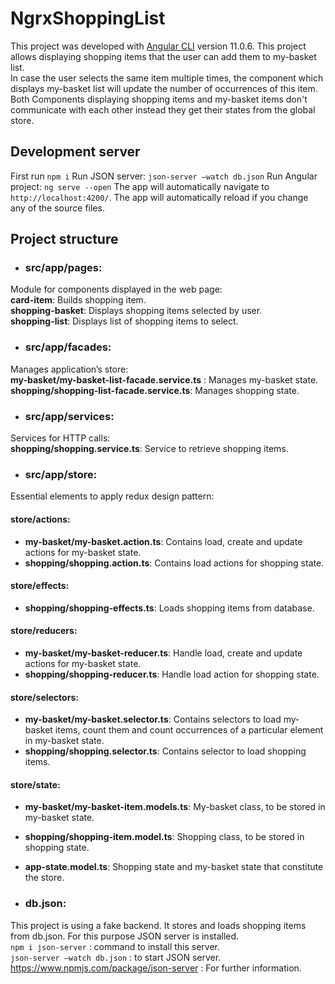 # NgrxShoppingList

This project was developed with [Angular CLI](https://github.com/angular/angular-cli) version 11.0.6.
This project allows displaying shopping items that the user can add them to my-basket list. <br />
In case the user selects the same item multiple times, the component which displays my-basket list will update the number of occurrences of this item. <br />
Both Components displaying shopping items and my-basket items don't communicate with each other instead they get their states from the global store. <br />

## Development server

First run `npm i`
Run JSON server: `json-server –watch db.json` 
Run Angular project: `ng serve --open`
The app will automatically navigate to `http://localhost:4200/`. 
The app will automatically reload if you change any of the source files.

## Project structure

- ### src/app/pages: <br />
Module for components displayed in the web page: <br />
**card-item**: Builds shopping item. <br />
**shopping-basket**: 
Displays shopping items selected by user. <br />
**shopping-list**:
Displays list of shopping items to select. <br />
- ### src/app/facades: <br />
Manages application’s store: <br />
**my-basket/my-basket-list-facade.service.ts** :
Manages my-basket state. <br />
**shopping/shopping-list-facade.service.ts**: 
   Manages shopping state.  <br />
- ### src/app/services: <br />
Services for HTTP calls: <br />
**shopping/shopping.service.ts**:
Service to retrieve shopping items. <br />
- ### src/app/store: <br />
Essential elements to apply redux design pattern: <br />
#### store/actions:  <br />
- **my-basket/my-basket.action.ts**: 
Contains load, create and update actions for my-basket state. <br />
- **shopping/shopping.action.ts**: 
Contains load actions for shopping state. <br />
#### store/effects:  <br />
- **shopping/shopping-effects.ts**: 
Loads shopping items from database. <br />
#### store/reducers: <br />
- **my-basket/my-basket-reducer.ts**: 
Handle load, create and update actions for my-basket state.<br />
- **shopping/shopping-reducer.ts**: 
Handle load action for shopping state.<br />
#### store/selectors: <br />
- **my-basket/my-basket.selector.ts**: 
Contains selectors to load my-basket items, count them and count occurrences of a particular element in my-basket state. <br />
- **shopping/shopping.selector.ts**:
Contains selector to load shopping items. <br />
#### store/state: <br />
- **my-basket/my-basket-item.models.ts**: 
My-basket class, to be stored in my-basket state. <br />
- **shopping/shopping-item.model.ts**:
Shopping class, to be stored in shopping state. <br />
- **app-state.model.ts**: 
Shopping state and my-basket state that constitute the store. <br />

- ### db.json: 
This project is using a fake backend. It stores and loads shopping items from db.json. For this purpose JSON server is installed. <br />
`npm i json-server` : command to install this server. <br />
`json-server –watch db.json` : to start JSON server. <br />
https://www.npmjs.com/package/json-server : For further information.
